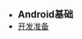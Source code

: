 - <font style="font-weight:bold;font-size:17px;">Android基础</font>
- [开发准备](编程开发/移动APP/Android/Android基础/开发准备)